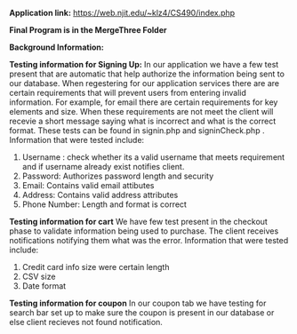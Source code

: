 **Application link:** https://web.njit.edu/~klz4/CS490/index.php

**Final Program is in the MergeThree Folder**

**Background Information:** 

**Testing information for Signing Up:**
In our application we have a few test present that are automatic that help authorize the information being sent to our database. When regestering for our application services there are are certain requirements that will prevent users from entering invalid information. For example, for email there are certain requirements for key elements and size. When these requirements are not meet the client will recevie a short message saying what is incorrect and what is the correct format. These tests can be found in signin.php and signinCheck.php . 
Information that were tested include:
1. Username : check whether its a valid username that meets requirement and if username already exist notifies client. 
2. Password: Authorizes password length and security
3. Email: Contains valid email attibutes
4. Address: Contains valid address attributes
5. Phone Number: Length and format is correct

**Testing information for cart**
We have few test present in the checkout phase to validate information being used to purchase. The client receives notifications notifying them what was the error.
Information that were tested include:
1. Credit card info size were certain length
2. CSV size
3. Date format 

**Testing information for coupon**
In our coupon tab we have testing for search bar set up to make sure the coupon is present in our database or else client recieves not found notification.
